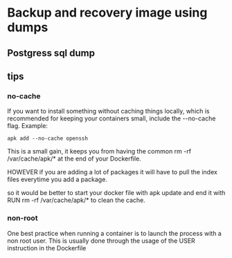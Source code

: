 # Backup and recovery image using dumps



## Postgress sql dump



## tips

### no-cache
If you want to install something without caching things locally, which is recommended for keeping your containers small, include the --no-cache flag. Example:

    apk add --no-cache openssh

This is a small gain, it keeps you from having the common rm -rf /var/cache/apk/* at the end of your Dockerfile.

HOWEVER if you are adding a lot of packages it will have to pull the index files everytime you add a package.

so it would be better to start your docker file with apk update and end it with RUN rm -rf /var/cache/apk/* to clean the cache.

### non-root

One best practice when running a container is to launch the process with a non root user. This is usually done through the usage of the USER instruction in the Dockerfile